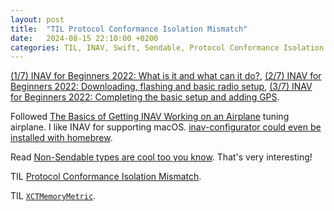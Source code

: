 ```yaml
---
layout: post
title:  "TIL Protocol Conformance Isolation Mismatch"
date:   2024-08-15 22:10:00 +0200
categories: TIL, INAV, Swift, Sendable, Protocol Conformance Isolation Mismatch, XCTMemoryMetric
---
```

[(1/7) INAV for Beginners 2022: What is it and what can it do?](https://www.youtube.com/watch?v=WkBuqtc-Qe8&list=PLYsWjANuAm4rGA4yqHHlYlFuOrkKwBY0G&index=1), [(2/7) INAV for Beginners 2022: Downloading, flashing and basic radio setup](https://www.youtube.com/watch?v=uWBMi839lHA&list=PLYsWjANuAm4rGA4yqHHlYlFuOrkKwBY0G&index=2), [(3/7) INAV for Beginners 2022: Completing the basic setup and adding GPS](https://www.youtube.com/watch?v=2XWR6WW_Jps&list=PLYsWjANuAm4rGA4yqHHlYlFuOrkKwBY0G&index=3).

Followed [The Basics of Getting INAV Working on an Airplane](https://github.com/iNavFlight/inav/wiki/Fixed-Wing-Guide) tuning airplane. I like INAV for supporting macOS. [inav-configurator could even be installed with homebrew](https://formulae.brew.sh/cask/inav-configurator).

Read [Non-Sendable types are cool too you know](https://www.massicotte.org/non-sendable). That's very interesting!

TIL [Protocol Conformance Isolation Mismatch](https://www.swift.org/migration/documentation/swift-6-concurrency-migration-guide/commonproblems/#Protocol-Conformance-Isolation-Mismatch).

TIL [`XCTMemoryMetric`](https://developer.apple.com/documentation/xctest/xctmemorymetric).
